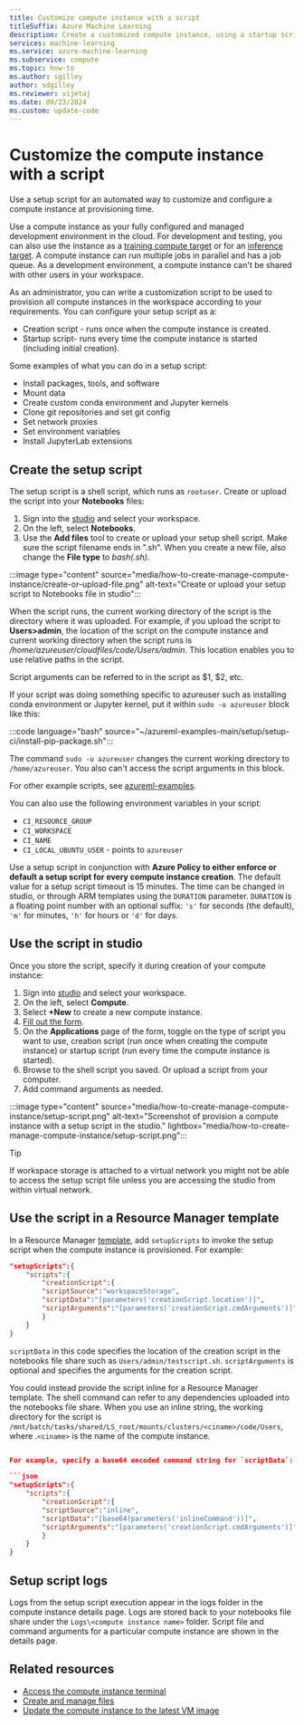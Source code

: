 ```yaml
---
title: Customize compute instance with a script
titleSuffix: Azure Machine Learning
description: Create a customized compute instance, using a startup script. Use the compute instance as your development environment, or as compute target for dev/test purposes.
services: machine-learning
ms.service: azure-machine-learning
ms.subservice: compute
ms.topic: how-to
ms.author: sgilley
author: sdgilley
ms.reviewer: vijetaj
ms.date: 09/23/2024
ms.custom: update-code
---
```


# Customize the compute instance with a script

Use a setup script for an automated way to customize and configure a compute instance at provisioning time.

Use a compute instance as your fully configured and managed development environment in the cloud. For development and testing, you can also use the instance as a [training compute target](concept-compute-target.md#training-compute-targets) or for an [inference target](concept-compute-target.md#compute-targets-for-inference).  A compute instance can run multiple jobs in parallel and has a job queue. As a development environment, a compute instance can't be shared with other users in your workspace.

As an administrator, you can write a customization script to be used to provision all compute instances in the workspace according to your requirements. You can configure your setup script as a:
* Creation script - runs once when the compute instance is created. 
* Startup script- runs every time the compute instance is started (including initial creation).

Some examples of what you can do in a setup script:

* Install packages, tools, and software
* Mount data
* Create custom conda environment and Jupyter kernels
* Clone git repositories and set git config
* Set network proxies
* Set environment variables
* Install JupyterLab extensions

## Create the setup script

The setup script is a shell script, which runs as `rootuser`. Create or upload the script into your **Notebooks** files:

1. Sign into the [studio](https://ml.azure.com) and select your workspace.
1. On the left, select **Notebooks**.
1. Use the **Add files** tool to create or upload your setup shell script. Make sure the script filename ends in ".sh". When you create a new file, also change the **File type** to *bash(.sh)*.

:::image type="content" source="media/how-to-create-manage-compute-instance/create-or-upload-file.png" alt-text="Create or upload your setup script to Notebooks file in studio":::

When the script runs, the current working directory of the script is the directory where it was uploaded. For example, if you upload the script to **Users>admin**, the location of the script on the compute instance and current working directory when the script runs is */home/azureuser/cloudfiles/code/Users/admin*. This location enables you to use relative paths in the script.

Script arguments can be referred to in the script as $1, $2, etc.

If your script was doing something specific to azureuser such as installing conda environment or Jupyter kernel,  put it within `sudo -u azureuser` block like this:

:::code language="bash" source="~/azureml-examples-main/setup/setup-ci/install-pip-package.sh":::

The command `sudo -u azureuser` changes the current working directory to `/home/azureuser`. You also can't access the script arguments in this block.

For other example scripts, see [azureml-examples](https://github.com/Azure/azureml-examples/tree/main/setup/setup-ci).

You can also use the following environment variables in your script:

* `CI_RESOURCE_GROUP`
* `CI_WORKSPACE`
* `CI_NAME`
* `CI_LOCAL_UBUNTU_USER` - points to `azureuser`

Use a setup script in conjunction with **Azure Policy to either enforce or default a setup script for every compute instance creation**.
The default value for a setup script timeout is 15 minutes. The time can be changed in studio, or through ARM templates using the `DURATION` parameter.
`DURATION` is a floating point number with an optional suffix: `'s'` for seconds (the default), `'m'` for minutes, `'h'` for hours or `'d'` for days.

## Use the script in studio

Once you store the script, specify it during creation of your compute instance:

1. Sign into [studio](https://ml.azure.com/) and select your workspace.
1. On the left, select **Compute**.
1. Select **+New** to create a new compute instance.
1. [Fill out the form](how-to-create-compute-instance.md?tabs=azure-studio#create).
1. On the **Applications** page of the form, toggle on the type of script you want to use, creation script (run once when creating the compute instance) or startup script (run every time the compute instance is started).
1. Browse to the shell script you saved. Or upload a script from your computer.
1. Add command arguments as needed.

:::image type="content" source="media/how-to-create-manage-compute-instance/setup-script.png" alt-text="Screenshot of provision a compute instance with a setup script in the studio." lightbox="media/how-to-create-manage-compute-instance/setup-script.png":::

> [!TIP]
> If workspace storage is attached to a virtual network you might not be able to access the setup script file unless you are accessing the studio from within virtual network.

## Use the script in a Resource Manager template

In a Resource Manager [template](https://github.com/Azure/azure-quickstart-templates/tree/master/quickstarts/microsoft.machinelearningservices/machine-learning-compute-create-computeinstance), add `setupScripts` to invoke the setup script when the compute instance is provisioned. For example:

```json
"setupScripts":{
    "scripts":{
        "creationScript":{
        "scriptSource":"workspaceStorage",
        "scriptData":"[parameters('creationScript.location')]",
        "scriptArguments":"[parameters('creationScript.cmdArguments')]"
        }
    }
}
```

`scriptData` in this code specifies the location of the creation script in the notebooks file share such as `Users/admin/testscript.sh`.
`scriptArguments` is optional and specifies the arguments for the creation script.

You could instead provide the script inline for a Resource Manager template. The shell command can refer to any dependencies uploaded into the notebooks file share. When you use an inline string, the working directory for the script is `/mnt/batch/tasks/shared/LS_root/mounts/clusters/<ciname>/code/Users`, where .`<ciname>` is the name of the compute instance.

```json

For example, specify a base64 encoded command string for `scriptData`:

```json
"setupScripts":{
    "scripts":{
        "creationScript":{
        "scriptSource":"inline",
        "scriptData":"[base64(parameters('inlineCommand'))]",
        "scriptArguments":"[parameters('creationScript.cmdArguments')]"
        }
    }
}
```

## Setup script logs

Logs from the setup script execution appear in the logs folder in the compute instance details page. Logs are stored back to your notebooks file share under the `Logs\<compute instance name>` folder. Script file and command arguments for a particular compute instance are shown in the details page.

## Related resources

* [Access the compute instance terminal](how-to-access-terminal.md)
* [Create and manage files](how-to-manage-files.md)
* [Update the compute instance to the latest VM image](concept-vulnerability-management.md#compute-instance)
